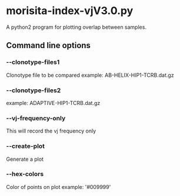 # morisita-index-vjV3.0.py
A python2 program for plotting overlap between samples.

## Command line options

### --clonotype-files1
Clonotype file to be compared
example: AB-HELIX-HIP1-TCRB.dat.gz

### --clonotype-files2
example: ADAPTIVE-HIP1-TCRB.dat.gz

### --vj-frequency-only
This will record the vj frequency only

### --create-plot
Generate a plot

### --hex-colors
Color of points on plot
example: '#009999'
